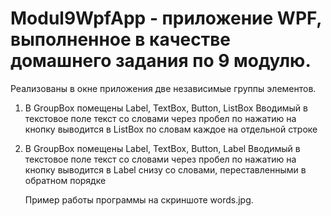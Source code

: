 # Modul9WpfApp - приложение WPF, выполненное в качестве домашнего задания по 9 модулю.
Реализованы в окне приложения две независимые группы элементов.
1. В GroupBox помещены Label, TextBox, Button, ListBox
   Вводимый в текстовое поле текст со словами через пробел по нажатию на кнопку
   выводится в ListBox по словам каждое на отдельной строке
2. В GroupBox помещены Label, TextBox, Button, Label
   Вводимый в текстовое поле текст со словами через пробел по нажатию на кнопку
   выводится в Label снизу со словами, переставленными в обратном порядке

   Пример работы программы на скриншоте words.jpg.
